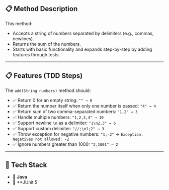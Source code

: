 ## 📋 Method Description

This method:

- Accepts a string of numbers separated by delimiters (e.g., commas, newlines).
- Returns the sum of the numbers.
- Starts with basic functionality and expands step-by-step by adding features through tests.

---

## 📋 Features (TDD Steps)

The `add(String numbers)` method should:

- ✅ Return 0 for an empty string: `"" → 0`
- ✅ Return the number itself when only one number is passed: `"4" → 4`
- ✅ Return sum of two comma-separated numbers: `"1,2" → 3`
- ✅ Handle multiple numbers: `"1,2,3,4" → 10`
- ✅ Support newline `\n` as a delimiter: `"1\n2,3" → 6`
- ✅ Support custom delimiter: `"//;\n1;2" → 3`
- ✅ Throw exception for negative numbers: `"1,-2"` → `Exception: Negatives not allowed: -2`
- ✅ Ignore numbers greater than 1000: `"2,1001" → 2`

---

## 🧪 Tech Stack

- 🧠 **Java**
- 🧪 **JUnit 5 
